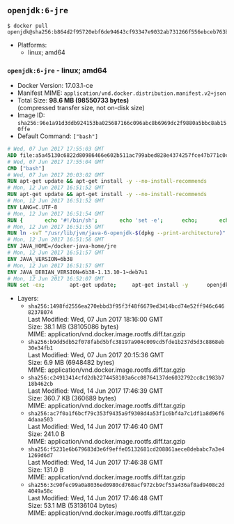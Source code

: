 ## `openjdk:6-jre`

```console
$ docker pull openjdk@sha256:b864d2f95720ebf6de94643cf93347e9032ab731266f556ebceb763be5d1a157
```

-	Platforms:
	-	linux; amd64

### `openjdk:6-jre` - linux; amd64

-	Docker Version: 17.03.1-ce
-	Manifest MIME: `application/vnd.docker.distribution.manifest.v2+json`
-	Total Size: **98.6 MB (98550733 bytes)**  
	(compressed transfer size, not on-disk size)
-	Image ID: `sha256:96e1a91d3ddb924153ba025687166c096abc8b6969dc2f9880a5bbc8ab150ffe`
-	Default Command: `["bash"]`

```dockerfile
# Wed, 07 Jun 2017 17:55:03 GMT
ADD file:a5a45130c6822d80986466e602b511ac799abed828e4374257fce47b771c0ce6 in / 
# Wed, 07 Jun 2017 17:55:04 GMT
CMD ["bash"]
# Wed, 07 Jun 2017 20:03:02 GMT
RUN apt-get update && apt-get install -y --no-install-recommends 		ca-certificates 		curl 		wget 	&& rm -rf /var/lib/apt/lists/*
# Mon, 12 Jun 2017 16:51:52 GMT
RUN apt-get update && apt-get install -y --no-install-recommends 		bzip2 		unzip 		xz-utils 	&& rm -rf /var/lib/apt/lists/*
# Mon, 12 Jun 2017 16:51:52 GMT
ENV LANG=C.UTF-8
# Mon, 12 Jun 2017 16:51:54 GMT
RUN { 		echo '#!/bin/sh'; 		echo 'set -e'; 		echo; 		echo 'dirname "$(dirname "$(readlink -f "$(which javac || which java)")")"'; 	} > /usr/local/bin/docker-java-home 	&& chmod +x /usr/local/bin/docker-java-home
# Mon, 12 Jun 2017 16:51:55 GMT
RUN ln -svT "/usr/lib/jvm/java-6-openjdk-$(dpkg --print-architecture)" /docker-java-home
# Mon, 12 Jun 2017 16:51:56 GMT
ENV JAVA_HOME=/docker-java-home/jre
# Mon, 12 Jun 2017 16:51:57 GMT
ENV JAVA_VERSION=6b38
# Mon, 12 Jun 2017 16:51:57 GMT
ENV JAVA_DEBIAN_VERSION=6b38-1.13.10-1~deb7u1
# Mon, 12 Jun 2017 16:52:07 GMT
RUN set -ex; 		apt-get update; 	apt-get install -y 		openjdk-6-jre-headless="$JAVA_DEBIAN_VERSION" 	; 	rm -rf /var/lib/apt/lists/*; 		[ "$(readlink -f "$JAVA_HOME")" = "$(docker-java-home)" ]; 		update-alternatives --get-selections | awk -v home="$(readlink -f "$JAVA_HOME")" 'index($3, home) == 1 { $2 = "manual"; print | "update-alternatives --set-selections" }'; 	update-alternatives --query java | grep -q 'Status: manual'
```

-	Layers:
	-	`sha256:1498fd2556ea270ebbd3f95f3f48f6679ed3414bcd74e52ff946c64682378074`  
		Last Modified: Wed, 07 Jun 2017 18:16:00 GMT  
		Size: 38.1 MB (38105086 bytes)  
		MIME: application/vnd.docker.image.rootfs.diff.tar.gzip
	-	`sha256:b9dd5db52f078fabd5bfc38197a904c009cd5fde1b237d5d3c8868eb30e34fb1`  
		Last Modified: Wed, 07 Jun 2017 20:15:36 GMT  
		Size: 6.9 MB (6948482 bytes)  
		MIME: application/vnd.docker.image.rootfs.diff.tar.gzip
	-	`sha256:c24913414cfd2db2274458103a6cc08764137de6032792cc8c1983b718b462cb`  
		Last Modified: Wed, 14 Jun 2017 17:46:39 GMT  
		Size: 360.7 KB (360689 bytes)  
		MIME: application/vnd.docker.image.rootfs.diff.tar.gzip
	-	`sha256:ac7f0a1f6bcf79c353f9435a9f9308d4a53f1c6bf4a7c1df1a8d96f64daaa503`  
		Last Modified: Wed, 14 Jun 2017 17:46:40 GMT  
		Size: 241.0 B  
		MIME: application/vnd.docker.image.rootfs.diff.tar.gzip
	-	`sha256:f5231e6b679683d3e6f9effe05132681cd208861aece8debabc7a3e41269d6d7`  
		Last Modified: Wed, 14 Jun 2017 17:46:38 GMT  
		Size: 131.0 B  
		MIME: application/vnd.docker.image.rootfs.diff.tar.gzip
	-	`sha256:3c90fec99a0a8036ed0980cd768acf972cb9cf53a436af8ad9408c2d4049a58c`  
		Last Modified: Wed, 14 Jun 2017 17:46:48 GMT  
		Size: 53.1 MB (53136104 bytes)  
		MIME: application/vnd.docker.image.rootfs.diff.tar.gzip
